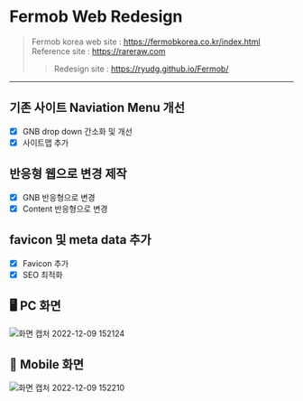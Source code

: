 # Fermob Web Redesign

> Fermob korea web site : https://fermobkorea.co.kr/index.html <br>
> Reference site : https://rareraw.com <br>
>> Redesign site : https://ryudg.github.io/Fermob/
--------------------
## 기존 사이트 Naviation Menu 개선
- [x] GNB drop down 간소화 및  개선
- [x] 사이트맵 추가 

## 반응형 웹으로 변경 제작
- [x] GNB 반응형으로 변경
- [x] Content 반응형으로 변경

## favicon 및 meta data 추가
- [x] Favicon 추가
- [x] SEO 최적화

## 🖥 PC 화면
![화면 캡처 2022-12-09 152124](https://user-images.githubusercontent.com/103430498/206638133-d6deeb73-5ca2-4c91-b3f7-43f4cf98c461.png)

## 📱 Mobile 화면
![화면 캡처 2022-12-09 152210](https://user-images.githubusercontent.com/103430498/206638141-2e5bcafa-2536-42b5-8228-4fea6b7b9104.png)
